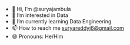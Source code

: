 - 👋 Hi, I’m @suryajambula
- 👀 I’m interested in Data
- 🌱 I’m currently learning Data Engineering
- 📫 How to reach me suryareddyj6@gmail.com
- 😄 Pronouns: He/Him

<!---
suryajambula/suryajambula is a ✨ special ✨ repository because its `README.md` (this file) appears on your GitHub profile.
You can click the Preview link to take a look at your changes.
--->
